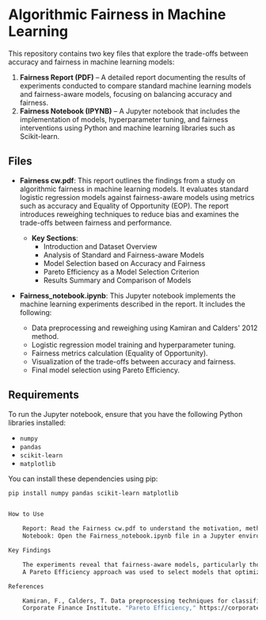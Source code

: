 # Algorithmic Fairness in Machine Learning

This repository contains two key files that explore the trade-offs between accuracy and fairness in machine learning models:

1. **Fairness Report (PDF)** – A detailed report documenting the results of experiments conducted to compare standard machine learning models and fairness-aware models, focusing on balancing accuracy and fairness.
2. **Fairness Notebook (IPYNB)** – A Jupyter notebook that includes the implementation of models, hyperparameter tuning, and fairness interventions using Python and machine learning libraries such as Scikit-learn.

## Files

- **Fairness cw.pdf**: This report outlines the findings from a study on algorithmic fairness in machine learning models. It evaluates standard logistic regression models against fairness-aware models using metrics such as accuracy and Equality of Opportunity (EOP). The report introduces reweighing techniques to reduce bias and examines the trade-offs between fairness and performance.
  - **Key Sections**:
    - Introduction and Dataset Overview
    - Analysis of Standard and Fairness-aware Models
    - Model Selection based on Accuracy and Fairness
    - Pareto Efficiency as a Model Selection Criterion
    - Results Summary and Comparison of Models

- **Fairness_notebook.ipynb**: This Jupyter notebook implements the machine learning experiments described in the report. It includes the following:
  - Data preprocessing and reweighing using Kamiran and Calders' 2012 method.
  - Logistic regression model training and hyperparameter tuning.
  - Fairness metrics calculation (Equality of Opportunity).
  - Visualization of the trade-offs between accuracy and fairness.
  - Final model selection using Pareto Efficiency.

## Requirements

To run the Jupyter notebook, ensure that you have the following Python libraries installed:

- `numpy`
- `pandas`
- `scikit-learn`
- `matplotlib`

You can install these dependencies using pip:

```bash
pip install numpy pandas scikit-learn matplotlib


How to Use

    Report: Read the Fairness cw.pdf to understand the motivation, methodology, and results of the study.
    Notebook: Open the Fairness_notebook.ipynb file in a Jupyter environment to explore the code, run the models, and visualize the results. The notebook provides a step-by-step guide for reproducing the experiments from the report.

Key Findings

    The experiments reveal that fairness-aware models, particularly those using reweighing techniques, can significantly reduce bias (as measured by EOP) without a substantial loss in accuracy.
    A Pareto Efficiency approach was used to select models that optimize both fairness and accuracy, providing a balanced solution to the trade-offs observed in earlier methods.

References

    Kamiran, F., Calders, T. Data preprocessing techniques for classification without discrimination. Knowl Inf Syst 33, 1–33 (2012). https://doi.org/10.1007/s10115-011-0463-8
    Corporate Finance Institute. "Pareto Efficiency," https://corporatefinanceinstitute.com/resources/economics/pareto-efficiency/
